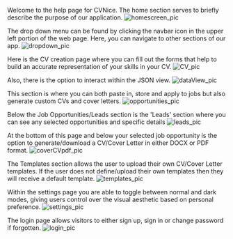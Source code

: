 Welcome to the help page for CVNice. The home section serves to briefly describe the purpose of our application.
![homescreen_pic](../../images/help_images/homescreen_pic.png)

The drop down menu can be found by clicking the navbar icon in the upper left portion of the web page. Here, you can navigate to other sections of our app.
![dropdown_pic](../../images/help_images/dropdown_pic.png)

Here is the CV creation page where you can fill out the forms that help to build an accurate representation of your skills in your CV.
![CV_pic](../../images/help_images/CV_pic.png)

Also, there is the option to interact within the JSON view.
![dataView_pic](../../images/help_images/dataView_pic.png)

This section is where you can both paste in, store and apply to jobs but also generate custom CVs and cover letters.
![opportunities_pic](../../images/help_images/opportunities_pic.png)

Below the Job Opportunities/Leads section is the 'Leads' section where you can see any selected opportunities and specific details
![leads_pic](../../images/help_images/leads_pic.png)

At the bottom of this page and below your selected job opportunity is the option to generate/download a CV/Cover Letter in either DOCX or PDF format.
![coverCVpdf_pic](../../images/help_images/coverCVpdf_pic.png)

The Templates section allows the user to upload their own CV/Cover Letter templates. If the user does not define/upload their own templates then they will receive a default template.
![templates_pic](../../images/help_images/templates_pic.png)

Within the settings page you are able to toggle between normal and dark modes, giving users control over the visual aesthetic based on personal preference.
![settings_pic](../../images/help_images/settings_pic.png)

The login page allows visitors to either sign up, sign in or change password if forgotten.
![login_pic](../../images/help_images/login_pic.png)